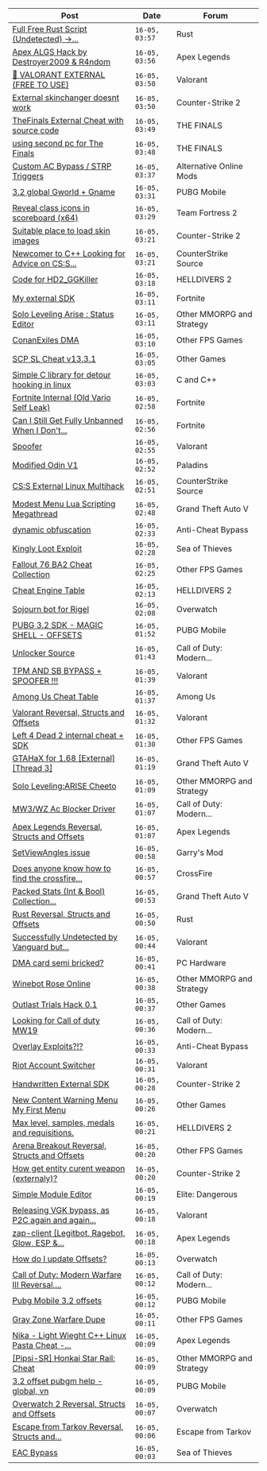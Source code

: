 |Post|Date|Forum|
|----|----|-----|
|[Full Free Rust Script (Undetected) ->...](https://www.unknowncheats.me/forum/rust/634920-free-rust-script-undetected-30-04-2024-a.html)|`16-05, 03:57`|Rust|
|[Apex ALGS Hack by Destroyer2009 & R4ndom](https://www.unknowncheats.me/forum/apex-legends/627957-apex-algs-hack-destroyer2009-r4ndom.html)|`16-05, 03:56`|Apex Legends|
|[👾 VALORANT EXTERNAL (FREE TO USE)](https://www.unknowncheats.me/forum/valorant/636774-valorant-external-free.html)|`16-05, 03:50`|Valorant|
|[External skinchanger doesnt work](https://www.unknowncheats.me/forum/counter-strike-2-a/625154-external-skinchanger-doesnt.html)|`16-05, 03:50`|Counter-Strike 2|
|[TheFinals External Cheat with source code](https://www.unknowncheats.me/forum/the-finals/626983-thefinals-external-cheat-source-code.html)|`16-05, 03:49`|THE FINALS|
|[using second pc for The Finals](https://www.unknowncheats.me/forum/the-finals/637141-using-pc-finals.html)|`16-05, 03:48`|THE FINALS|
|[Custom AC Bypass / STRP Triggers](https://www.unknowncheats.me/forum/alternative-online-mods/633853-custom-ac-bypass-strp-triggers.html)|`16-05, 03:37`|Alternative Online Mods|
|[3.2 global Gworld + Gname](https://www.unknowncheats.me/forum/pubg-mobile/637391-3-2-global-gworld-gname.html)|`16-05, 03:31`|PUBG Mobile|
|[Reveal class icons in scoreboard (x64)](https://www.unknowncheats.me/forum/team-fortress-2-a/637457-reveal-class-icons-scoreboard-x64.html)|`16-05, 03:29`|Team Fortress 2|
|[Suitable place to load skin images](https://www.unknowncheats.me/forum/counter-strike-2-a/637455-suitable-load-skin-images.html)|`16-05, 03:21`|Counter-Strike 2|
|[Newcomer to C++ Looking for Advice on CS:S...](https://www.unknowncheats.me/forum/counterstrike-source/634180-newcomer-looking-advice-cs-cheat-development.html)|`16-05, 03:21`|CounterStrike Source|
|[Code for HD2_GGKiller](https://www.unknowncheats.me/forum/helldivers-2-a/637216-code-hd2_ggkiller.html)|`16-05, 03:18`|HELLDIVERS 2|
|[My external SDK](https://www.unknowncheats.me/forum/fortnite/637402-external-sdk.html)|`16-05, 03:11`|Fortnite|
|[Solo Leveling Arise : Status Editor](https://www.unknowncheats.me/forum/other-mmorpg-and-strategy/629737-solo-leveling-arise-status-editor.html)|`16-05, 03:11`|Other MMORPG and Strategy|
|[ConanExiles DMA](https://www.unknowncheats.me/forum/other-fps-games/637453-conanexiles-dma.html)|`16-05, 03:10`|Other FPS Games|
|[SCP SL Cheat v13.3.1](https://www.unknowncheats.me/forum/other-games/611154-scp-sl-cheat-v13-3-1-a.html)|`16-05, 03:05`|Other Games|
|[Simple C library for detour hooking in linux](https://www.unknowncheats.me/forum/c-and-c-/593636-simple-library-detour-hooking-linux.html)|`16-05, 03:03`|C and C++|
|[Fortnite Internal (Old Vario Self Leak)](https://www.unknowncheats.me/forum/fortnite/636223-fortnite-internal-vario-self-leak.html)|`16-05, 02:58`|Fortnite|
|[Can I Still Get Fully Unbanned When I Don't...](https://www.unknowncheats.me/forum/fortnite/637452-unbanned-dont-reinstall.html)|`16-05, 02:56`|Fortnite|
|[Spoofer](https://www.unknowncheats.me/forum/valorant/634958-spoofer.html)|`16-05, 02:55`|Valorant|
|[Modified Odin V1](https://www.unknowncheats.me/forum/paladins/585919-modified-odin-v1.html)|`16-05, 02:52`|Paladins|
|[CS:S External Linux Multihack](https://www.unknowncheats.me/forum/counterstrike-source/633111-cs-external-linux-multihack.html)|`16-05, 02:51`|CounterStrike Source|
|[Modest Menu Lua Scripting Megathread](https://www.unknowncheats.me/forum/grand-theft-auto-v/463868-modest-menu-lua-scripting-megathread.html)|`16-05, 02:48`|Grand Theft Auto V|
|[dynamic obfuscation](https://www.unknowncheats.me/forum/anti-cheat-bypass/637398-dynamic-obfuscation.html)|`16-05, 02:33`|Anti-Cheat Bypass|
|[Kingly Loot Exploit](https://www.unknowncheats.me/forum/sea-of-thieves/637450-kingly-loot-exploit.html)|`16-05, 02:28`|Sea of Thieves|
|[Fallout 76 BA2 Cheat Collection](https://www.unknowncheats.me/forum/other-fps-games/519969-fallout-76-ba2-cheat-collection.html)|`16-05, 02:25`|Other FPS Games|
|[Cheat Engine Table](https://www.unknowncheats.me/forum/helldivers-2-a/636558-cheat-engine-table.html)|`16-05, 02:13`|HELLDIVERS 2|
|[Sojourn bot for Rigel](https://www.unknowncheats.me/forum/overwatch/637446-sojourn-bot-rigel.html)|`16-05, 02:08`|Overwatch|
|[PUBG 3.2 SDK - MAGIC SHELL - OFFSETS](https://www.unknowncheats.me/forum/pubg-mobile/637218-pubg-3-2-sdk-magic-shell-offsets.html)|`16-05, 01:52`|PUBG Mobile|
|[Unlocker Source](https://www.unknowncheats.me/forum/call-of-duty-modern-warfare-iii/627181-unlocker-source.html)|`16-05, 01:43`|Call of Duty: Modern...|
|[TPM AND SB BYPASS + SPOOFER !!!](https://www.unknowncheats.me/forum/valorant/623808-tpm-sb-bypass-spoofer.html)|`16-05, 01:39`|Valorant|
|[Among Us Cheat Table](https://www.unknowncheats.me/forum/among-us/574185-cheat-table.html)|`16-05, 01:37`|Among Us|
|[Valorant Reversal, Structs and Offsets](https://www.unknowncheats.me/forum/valorant/385792-valorant-reversal-structs-offsets.html)|`16-05, 01:32`|Valorant|
|[Left 4 Dead 2 internal cheat + SDK](https://www.unknowncheats.me/forum/other-fps-games/483789-left-4-dead-2-internal-cheat-sdk.html)|`16-05, 01:30`|Other FPS Games|
|[GTAHaX for 1.68 \[External\] \[Thread 3\]](https://www.unknowncheats.me/forum/grand-theft-auto-v/461672-gtahax-1-68-external-thread-3-a.html)|`16-05, 01:19`|Grand Theft Auto V|
|[Solo Leveling:ARISE Cheeto](https://www.unknowncheats.me/forum/other-mmorpg-and-strategy/629636-solo-leveling-arise-cheeto.html)|`16-05, 01:09`|Other MMORPG and Strategy|
|[MW3/WZ Ac Blocker Driver](https://www.unknowncheats.me/forum/call-of-duty-modern-warfare-iii/636913-mw3-wz-ac-blocker-driver.html)|`16-05, 01:07`|Call of Duty: Modern...|
|[Apex Legends Reversal, Structs and Offsets](https://www.unknowncheats.me/forum/apex-legends/319804-apex-legends-reversal-structs-offsets.html)|`16-05, 01:07`|Apex Legends|
|[SetViewAngles issue](https://www.unknowncheats.me/forum/garry-s-mod/637262-setviewangles-issue.html)|`16-05, 00:58`|Garry's Mod|
|[Does anyone know how to find the crossfire...](https://www.unknowncheats.me/forum/crossfire/635739-crossfire-matrix-external-world-screen.html)|`16-05, 00:57`|CrossFire|
|[Packed Stats (Int & Bool) Collection...](https://www.unknowncheats.me/forum/grand-theft-auto-v/578963-packed-stats-int-bool-collection-thread.html)|`16-05, 00:53`|Grand Theft Auto V|
|[Rust Reversal, Structs and Offsets](https://www.unknowncheats.me/forum/rust/164256-rust-reversal-structs-offsets.html)|`16-05, 00:50`|Rust|
|[Successfully Undetected by Vanguard but...](https://www.unknowncheats.me/forum/valorant/635431-successfully-undetected-vanguard-facing-van-restriction-seeking-solutions.html)|`16-05, 00:44`|Valorant|
|[DMA card semi bricked?](https://www.unknowncheats.me/forum/pc-hardware/636636-dma-card-semi-bricked.html)|`16-05, 00:41`|PC Hardware|
|[Winebot Rose Online](https://www.unknowncheats.me/forum/other-mmorpg-and-strategy/625663-winebot-rose-online.html)|`16-05, 00:38`|Other MMORPG and Strategy|
|[Outlast Trials Hack 0.1](https://www.unknowncheats.me/forum/other-games/630951-outlast-trials-hack-0-1-a.html)|`16-05, 00:37`|Other Games|
|[Looking for Call of duty MW19](https://www.unknowncheats.me/forum/call-of-duty-modern-warfare/634330-looking-call-duty-mw19.html)|`16-05, 00:36`|Call of Duty: Modern...|
|[Overlay Exploits?!?](https://www.unknowncheats.me/forum/anti-cheat-bypass/620725-overlay-exploits.html)|`16-05, 00:33`|Anti-Cheat Bypass|
|[Riot Account Switcher](https://www.unknowncheats.me/forum/valorant/637113-riot-account-switcher.html)|`16-05, 00:31`|Valorant|
|[Handwritten External SDK](https://www.unknowncheats.me/forum/counter-strike-2-a/637404-handwritten-external-sdk.html)|`16-05, 00:28`|Counter-Strike 2|
|[New Content Warning Menu My First Menu](https://www.unknowncheats.me/forum/other-games/634743-content-warning-menu-menu.html)|`16-05, 00:26`|Other Games|
|[Max level, samples, medals and requisitions.](https://www.unknowncheats.me/forum/helldivers-2-a/634711-max-level-samples-medals-requisitions.html)|`16-05, 00:21`|HELLDIVERS 2|
|[Arena Breakout Reversal, Structs and Offsets](https://www.unknowncheats.me/forum/other-fps-games/636170-arena-breakout-reversal-structs-offsets.html)|`16-05, 00:20`|Other FPS Games|
|[How get entity curent weapon (externaly)?](https://www.unknowncheats.me/forum/counter-strike-2-a/637434-entity-curent-weapon-externaly.html)|`16-05, 00:20`|Counter-Strike 2|
|[Simple Module Editor](https://www.unknowncheats.me/forum/elite-dangerous/573662-simple-module-editor.html)|`16-05, 00:19`|Elite: Dangerous|
|[Releasing VGK bypass, as P2C again and again...](https://www.unknowncheats.me/forum/valorant/635930-releasing-vgk-bypass-p2c-selling-free-public.html)|`16-05, 00:18`|Valorant|
|[zap-client \[Legitbot, Ragebot, Glow, ESP &...](https://www.unknowncheats.me/forum/apex-legends/628823-zap-client-legitbot-ragebot-glow-esp.html)|`16-05, 00:18`|Apex Legends|
|[How do I update Offsets?](https://www.unknowncheats.me/forum/overwatch/637380-update-offsets.html)|`16-05, 00:13`|Overwatch|
|[Call of Duty: Modern Warfare III Reversal,...](https://www.unknowncheats.me/forum/call-of-duty-modern-warfare-iii/605287-call-duty-modern-warfare-iii-reversal-structs-offsets.html)|`16-05, 00:12`|Call of Duty: Modern...|
|[Pubg Mobile 3.2 offsets](https://www.unknowncheats.me/forum/pubg-mobile/637311-pubg-mobile-3-2-offsets.html)|`16-05, 00:12`|PUBG Mobile|
|[Gray Zone Warfare Dupe](https://www.unknowncheats.me/forum/other-fps-games/636610-gray-zone-warfare-dupe.html)|`16-05, 00:11`|Other FPS Games|
|[Nika - Light Wieght C++ Linux Pasta Cheat -...](https://www.unknowncheats.me/forum/apex-legends/634402-nika-light-wieght-linux-pasta-cheat-health-based-sense-aimbot-triggerbot.html)|`16-05, 00:09`|Apex Legends|
|[\[Pipsi-SR\] Honkai Star Rail: Cheat](https://www.unknowncheats.me/forum/other-mmorpg-and-strategy/629572-pipsi-sr-honkai-star-rail-cheat.html)|`16-05, 00:09`|Other MMORPG and Strategy|
|[3.2 offset pubgm help - global, vn](https://www.unknowncheats.me/forum/pubg-mobile/637433-3-2-offset-pubgm-help-global-vn.html)|`16-05, 00:09`|PUBG Mobile|
|[Overwatch 2 Reversal, Structs and Offsets](https://www.unknowncheats.me/forum/overwatch/516727-overwatch-2-reversal-structs-offsets.html)|`16-05, 00:07`|Overwatch|
|[Escape from Tarkov Reversal, Structs and...](https://www.unknowncheats.me/forum/escape-from-tarkov/226519-escape-tarkov-reversal-structs-offsets.html)|`16-05, 00:06`|Escape from Tarkov|
|[EAC Bypass](https://www.unknowncheats.me/forum/sea-of-thieves/637293-eac-bypass.html)|`16-05, 00:03`|Sea of Thieves|
